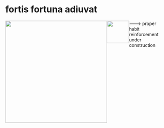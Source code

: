 # fortis fortuna adiuvat

<div style="display:flex;">
  <img src="https://media0.giphy.com/media/v1.Y2lkPTc5MGI3NjExemFnOGp5Y2Flb2wxaDAydmxlYWs0dGdzbTc0MTd5amgzN2xzNDlqdCZlcD12MV9pbnRlcm5hbF9naWZfYnlfaWQmY3Q9Zw/13HBDT4QSTpveU/giphy.webp" width="320" />
  <img src="https://media.tenor.com/LR2p2oOvN6IAAAAM/spacefrogunion-newjeans-hanni.gif.webp" width="70">
  ---> proper habit reinforcement under construction
</div>
